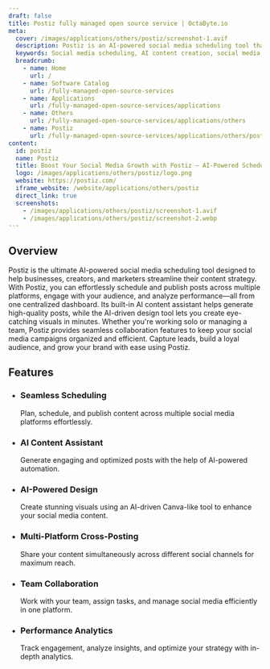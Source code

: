 ```yaml
---
draft: false
title: Postiz fully managed open source service | OctaByte.io
meta:
  cover: /images/applications/others/postiz/screenshot-1.avif
  description: Postiz is an AI-powered social media scheduling tool that helps you create, schedule, and manage posts effortlessly while boosting engagement and growth.
  keywords: Social media scheduling, AI content creation, social media management, post scheduling tool, AI social media assistant, content automation, social media marketing, lead generation, AI-powered visuals, team collaboration
  breadcrumb:
    - name: Home
      url: /
    - name: Software Catalog
      url: /fully-managed-open-source-services
    - name: Applications
      url: /fully-managed-open-source-services/applications
    - name: Others
      url: /fully-managed-open-source-services/applications/others
    - name: Postiz
      url: /fully-managed-open-source-services/applications/others/postiz
content:
  id: postiz
  name: Postiz
  title: Boost Your Social Media Growth with Postiz – AI-Powered Scheduling & Engagement
  logo: /images/applications/others/postiz/logo.png
  website: https://postiz.com/
  iframe_website: /website/applications/others/postiz
  direct_link: true
  screenshots:
    - /images/applications/others/postiz/screenshot-1.avif
    - /images/applications/others/postiz/screenshot-2.webp
---
```


## Overview

Postiz is the ultimate AI-powered social media scheduling tool designed to help businesses, creators, and marketers streamline their content strategy. With Postiz, you can effortlessly schedule and publish posts across multiple platforms, engage with your audience, and analyze performance—all from one centralized dashboard. Its built-in AI content assistant helps generate high-quality posts, while the AI-driven design tool lets you create eye-catching visuals in minutes. Whether you're working solo or managing a team, Postiz provides seamless collaboration features to keep your social media campaigns organized and efficient. Capture leads, build a loyal audience, and grow your brand with ease using Postiz.

## Features

- ### Seamless Scheduling

  Plan, schedule, and publish content across multiple social media platforms effortlessly.

- ### AI Content Assistant

  Generate engaging and optimized posts with the help of AI-powered automation.

- ### AI-Powered Design

  Create stunning visuals using an AI-driven Canva-like tool to enhance your social media content.

- ### Multi-Platform Cross-Posting

  Share your content simultaneously across different social channels for maximum reach.

- ### Team Collaboration

  Work with your team, assign tasks, and manage social media efficiently in one platform.

- ### Performance Analytics

  Track engagement, analyze insights, and optimize your strategy with in-depth analytics.
